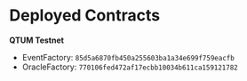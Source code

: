 # Deployed Contracts

**QTUM Testnet**

* EventFactory: `85d5a6870fb450a255603ba1a34e699f759eacfb`
* OracleFactory: `770106fed472af17ecbb10034b611ca159121782`

